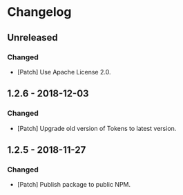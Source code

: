 # Changelog

## Unreleased

### Changed

-   [Patch] Use Apache License 2.0.

## 1.2.6 - 2018-12-03

### Changed

-   [Patch] Upgrade old version of Tokens to latest version.

## 1.2.5 - 2018-11-27

### Changed

-   [Patch] Publish package to public NPM.
